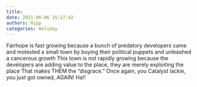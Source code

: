 ```yaml
---
title: 
date: 2021-06-06 15:27:42
authors: Ripp
categories: Holiday
---
```


 Fairhope is fast growing because a bunch of predatory developers  came and molested a small town by buying their political puppets and unleashed a cancerous growth 
This town is not rapidly growing because the developers are adding value to the place, they are merely exploiting the place
That makes THEM the “disgrace.”
Once again, you Catalyst lackie, you just got owned, AGAIN!
Ha!!